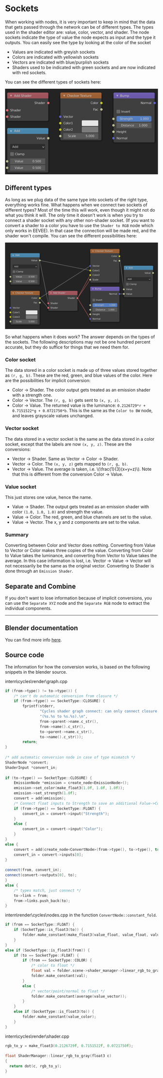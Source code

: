 # Sockets

When working with nodes, it is very important to keep in mind that the data that gets passed through the network can be of different types. The types used in the shader editor are: value, color, vector, and shader. The node sockets indicate the type of value the node expects as input and the type it outputs. You can easily see the type by looking at the color of the socket

- Values are indicated with greyish sockets
- Colors are indicated with yellowish sockets
- Vectors are indicated with blue/purplish sockets
- Shaders used to be indicated with green sockets and are now indicated with red sockets.

You can see the different types of sockets here:

![Socket types](images/sockets.png)

## Different types

As long as we plug data of the same type into sockets of the right type, everything works fine. What happens when we connect two sockets of different types? Most of the time this will work, even though it might not do what you think it will. The only time it doesn't work is when you try to connect a shader socket with any other non-shader socket. (If you want to convert a shader to a color you have to use the `Shader to RGB` node which only works in EEVEE). In that case the connection will be made red, and the shader won't compile. You can see the different possibilities here:

![Socket connections](images/sockets2.png)

So what happens when it does work? The answer depends on the types of the sockets. The following descriptions may not be one hundred percent accurate, but they do suffice for things that we need them for.

### Color socket

The data stored in a color socket is made up of three values stored together as `(r, g, b)`. These are the red, green, and blue values of the color. Here are the possibilities for implicit conversion:

- Color -> Shader. The color output gets treated as an emission shader with a strength one.
- Color -> Vector. The `(r, g, b)` gets sent to `(x, y, z)`.
- Color -> Value. The returned value is the luminance: `0.2126729*r + 0.7151522*g + 0.0721750*b`. This is the same as the `Color to BW` node, and leaves grayscale values unchanged.

### Vector socket

The data stored in a vector socket is the same as the data stored in a color socket, except that the labels are now `(x, y, z)`. These are the conversions:
- Vector -> Shader. Same as Vector -> Color -> Shader.
- Vector -> Color. The `(x, y, z)` gets mapped to `(r, g, b)`.
- Vector -> Value. The average is taken, i.e. \\(\frac{1}{3}(x+y+z)\\). Note that this is different from the conversion Color -> Value.

### Value socket

This just stores one value, hence the name. 
- Value -> Shader. The output gets treated as an emission shader with color `(1.0, 1.0, 1.0)` and strength the value.
- Value -> Color. The red, green, and blue channels are set to the value.
- Value -> Vector. The x, y and z components are set to the value.

### Summary

Converting between Color and Vector does nothing. Converting from Value to Vector or Color makes three copies of the value. Converting from Color to Value takes the luminance, and converting from Vector to Value takes the average. In this case information is lost, i.e. Vector -> Value -> Vector will not necessarily be the same as the original vector. Converting to Shader is done through an `Emission Shader`.

## Separate and Combine

If you don't want to lose information because of implicit conversions, you can use the `Separate XYZ` node and the `Separate RGB` node to extract the individual components.

---

## Blender documentation

You can find more info [here](https://docs.blender.org/manual/en/latest/interface/controls/nodes/parts.html#conversion).

## Source code

The information for how the conversion works, is based on the following snippets in the blender source. 

intern\cycles\render\graph.cpp
```cpp
if (from->type() != to->type()) {
    /* can't do automatic conversion from closure */
    if (from->type() == SocketType::CLOSURE) {
        fprintf(stderr,
                "Cycles shader graph connect: can only connect closure to closure "
                "(%s.%s to %s.%s).\n",
                from->parent->name.c_str(),
                from->name().c_str(),
                to->parent->name.c_str(),
                to->name().c_str());
        return;
}

/* add automatic conversion node in case of type mismatch */
ShaderNode *convert;
ShaderInput *convert_in;

if (to->type() == SocketType::CLOSURE) {
    EmissionNode *emission = create_node<EmissionNode>();
    emission->set_color(make_float3(1.0f, 1.0f, 1.0f));
    emission->set_strength(1.0f);
    convert = add(emission);
    /* Connect float inputs to Strength to save an additional Falue->Color conversion. */
    if (from->type() == SocketType::FLOAT) {
        convert_in = convert->input("Strength");
    }
    else {
        convert_in = convert->input("Color");
    }
}
else {
    convert = add(create_node<ConvertNode>(from->type(), to->type(), true));
    convert_in = convert->inputs[0];
}

connect(from, convert_in);
connect(convert->outputs[0], to);
}
else {
    /* types match, just connect */
    to->link = from;
    from->links.push_back(to);
}
```
intern\render\cycles\nodes.cpp in the function `ConvertNode::constant_fold`.
``` cpp
if (from == SocketType::FLOAT) {
    if (SocketType::is_float3(to)) {
        folder.make_constant(make_float3(value_float, value_float, value_float));
    }
}
else if (SocketType::is_float3(from)) {
    if (to == SocketType::FLOAT) {
        if (from == SocketType::COLOR) {
            /* color to float */
            float val = folder.scene->shader_manager->linear_rgb_to_gray(value_color);
            folder.make_constant(val);
        }
        else {
            /* vector/point/normal to float */
            folder.make_constant(average(value_vector));
        }
    }
    else if (SocketType::is_float3(to)) {
        folder.make_constant(value_color);
    }
}
```
intern\cycles\render\shader.cpp
``` cpp
rgb_to_y = make_float3(0.2126729f, 0.7151522f, 0.0721750f);

float ShaderManager::linear_rgb_to_gray(float3 c)
{
  return dot(c, rgb_to_y);
}
```
